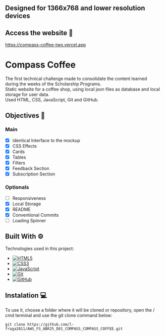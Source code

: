## Designed for 1366x768 and lower resolution devices

## Access the website 📱
https://compass-coffee-two.vercel.app

# Compass Coffee

The first technical challenge made to consolidate the content learned during the weeks of the Scholarship Programs.\
Static website for a coffee shop, using local json files as database and local storage for user data.\
Used HTML, CSS, JavaScript, Git and GitHub.

## Objectives 🎯

### Main

- [x] Identical Interface to the mockup
- [x] CSS Effects
- [x] Cards
- [x] Tables
- [x] Filters
- [x] Feedback Section
- [x] Subscription Section

### Optionals

- [ ] Responsiveness
- [x] Local Storage
- [x] README
- [x] Conventional Commits
- [ ] Loading Spinner

## Built With ⚙

Technologies used in this project:

- [![HTML5][HTML5]][HTML5-url]
- [![CSS3][CSS3]][CSS3-url]
- [![JavaScript][JavaScript]][JavaScript-url]
- [![Git][Git]][Git-url]
- [![GitHub][GitHub]][GitHub-url]

## Instalation 💻

To use it, choose a folder where it will be cloned or repository, open the / cmd terminal and use the git clone command below:

```
git clone https://github.com/l-fraga2811/AWS_FS_ABR25_D01_COMPASS_COMPASS_COFFEE.git
```



[HTML5]: https://img.shields.io/badge/HTML5-20232A?style=for-the-badge&logo=HTML5&logoColor=white
[HTML5-url]: https://html.com/
[CSS3]: https://img.shields.io/badge/CSS3-20232A?style=for-the-badge&logo=CSS3&logoColor=white
[CSS3-url]: https://www.w3schools.com/css/default.asp
[JavaScript]: https://img.shields.io/badge/JavaScript-20232A?style=for-the-badge&logo=JavaScript&logoColor=white
[JavaScript-url]: https://www.w3schools.com/js/default.asp
[Git]: https://img.shields.io/badge/Git-20232A?style=for-the-badge&logo=Git&logoColor=white
[Git-url]: https://git-scm.com/
[GitHub]: https://img.shields.io/badge/GitHub-20232A?style=for-the-badge&logo=GitHub&logoColor=white
[GitHub-url]: https://github.com/
